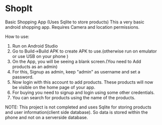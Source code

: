 # ShopIt
Basic Shopping App (Uses Sqlite to store products)
This a very basic android shopping app. Requires Camera and location permissions.

How to use:
1. Run on Android Studio
2. Go to Build->Build APK to create APK to use.(otherwise run on emulator or use USB on your phone )
3. On the App, you will be seeing a blank screen.(You need to Add products as an admin)
4. For this, Signup as admin, keep "admin" as username and set a password.
5. Now login with this account to add products. These products will now be visible on the home page of your app.
6. For buying you need to signup and login using some other credentials.
7. You can search for products using the name of the products.



NOTE: This project is not completed and uses Sqlite for storing products and user information(client side database). So data is stored within the phone and not on a serverside database. 

